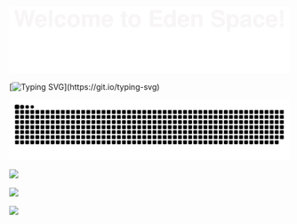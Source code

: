 ![](header.svg)

<!--   my-ticker -->    
[![Typing SVG](https://readme-typing-svg.herokuapp.com?color=%2336BCF7&center=true&vCenter=true&width=600&lines=Hi+there+👋,+I+am+Eden;+Welcome+to+My+Profile!)](https://git.io/typing-svg)



![](https://raw.githubusercontent.com/velkoz1108/velkoz1108/main/contribution-grid-snake.svg)

<img src="https://github-readme-streak-stats.herokuapp.com/?user=velkoz1108"></img>

<img src="https://github-readme-stats.vercel.app/api?username=velkoz1108&show_icons=true&include_all_commits=true"></img>

<img src="https://github-readme-stats.vercel.app/api/top-langs/?username=velkoz1108&layout=compact"></img>


<!--
**velkoz1108/velkoz1108** is a ✨ _special_ ✨ repository because its `README.md` (this file) appears on your GitHub profile.

Here are some ideas to get you started:

- 🔭 I’m currently working on ...
- 🌱 I’m currently learning ...
- 👯 I’m looking to collaborate on ...
- 🤔 I’m looking for help with ...
- 💬 Ask me about ...
- 📫 How to reach me: ...
- 😄 Pronouns: ...
- ⚡ Fun fact: ...
-->

